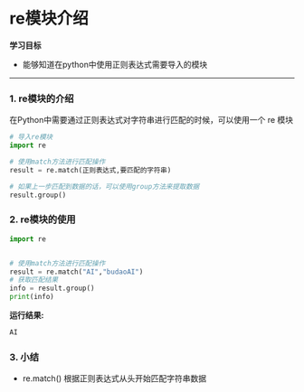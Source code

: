 # re模块介绍

**学习目标**

* 能够知道在python中使用正则表达式需要导入的模块

---

### 1. re模块的介绍

在Python中需要通过正则表达式对字符串进行匹配的时候，可以使用一个 re 模块

```py
# 导入re模块
import re

# 使用match方法进行匹配操作
result = re.match(正则表达式,要匹配的字符串)

# 如果上一步匹配到数据的话，可以使用group方法来提取数据
result.group()
```

### 2. re模块的使用

```py
import re


# 使用match方法进行匹配操作
result = re.match("AI","budaoAI")
# 获取匹配结果
info = result.group()
print(info)
```

**运行结果:**

```py
AI
```


### 3. 小结

* re.match() 根据正则表达式从头开始匹配字符串数据

